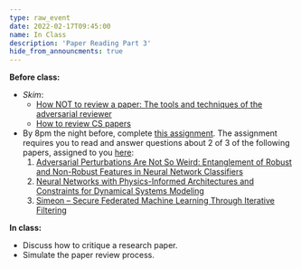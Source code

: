 ```yaml
---
type: raw_event
date: 2022-02-17T09:45:00
name: In Class
description: 'Paper Reading Part 3'
hide_from_announcments: true
---
```


**Before class:** 
* _Skim_:
  * [How NOT to review a paper: The tools and techniques of the adversarial reviewer](https://sigmodrecord.org/publications/sigmodRecord/0812/p100.open.cormode.pdf)
  * [How to review CS papers](https://hollis.harvard.edu/permalink/f/1mdq5o5/TN_cdi_crossref_primary_10_1145_2425676_2425681)
* By 8pm the night before, complete [this assignment](https://docs.google.com/forms/d/e/1FAIpQLSdzsSAl9Vc8AT84uubDrQLndDv9mt2lZqtv5lKt48uQ4rk3ww/viewform?usp=sf_link). The assignment requires you to read and answer questions about 2 of 3 of the following papers, assigned to you [here](https://docs.google.com/spreadsheets/d/1h1toBXcKuGHk6HsSe_KKjmttt-xMvJhg7fSHc3rSXxw/edit?usp=sharing):
  1. [Adversarial Perturbations Are Not So Weird: Entanglement of Robust and Non-Robust Features in Neural Network Classifiers](https://arxiv.org/pdf/2102.05110.pdf)
  2. [Neural Networks with Physics-Informed Architectures and Constraints for Dynamical Systems Modeling](https://arxiv.org/pdf/2109.06407.pdf)
  3. [Simeon – Secure Federated Machine Learning Through Iterative Filtering](https://arxiv.org/pdf/2103.07704.pdf)

**In class:** 
* Discuss how to critique a research paper.
* Simulate the paper review process. 

